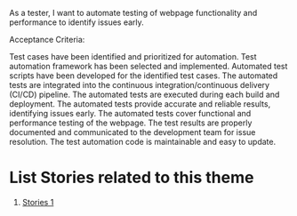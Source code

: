 As a tester, I want to automate testing of webpage functionality and performance to identify issues early.

Acceptance Criteria:

Test cases have been identified and prioritized for automation.
Test automation framework has been selected and implemented.
Automated test scripts have been developed for the identified test cases.
The automated tests are integrated into the continuous integration/continuous delivery (CI/CD) pipeline.
The automated tests are executed during each build and deployment.
The automated tests provide accurate and reliable results, identifying issues early.
The automated tests cover functional and performance testing of the webpage.
The test results are properly documented and communicated to the development team for issue resolution.
The test automation code is maintainable and easy to update.


# List Stories related to this theme
1. [Stories 1](../../../../templates/theme/initiatives/epics/stories/tasks/task_template.md)
